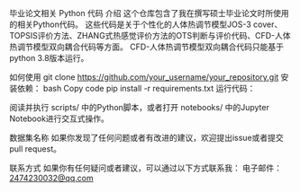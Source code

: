 毕业论文相关 Python 代码
介绍
这个仓库包含了我在撰写硕士毕业论文时所使用的相关Python代码。
这些代码是关于个性化的人体热调节模型JOS-3 cover、TOPSIS评价方法、ZHANG式热感觉评价方法的OTS判断与评价代码、CFD-人体热调节模型双向耦合代码等方面。
CFD-人体热调节模型双向耦合代码只能基于python 3.8版本运行。

如何使用
git clone https://github.com/your_username/your_repository.git
安装依赖：
bash
Copy code
pip install -r requirements.txt
运行代码：

阅读并执行 scripts/ 中的Python脚本，或者打开 notebooks/ 中的Jupyter Notebook进行交互式操作。



数据集名称
如果你发现了任何问题或者有改进的建议，欢迎提出issue或者提交pull request。


联系方式
如果你有任何疑问或者建议，可以通过以下方式联系我：
电子邮件：2474230032@qq.com

